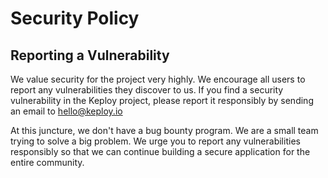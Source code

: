 # Security Policy

## Reporting a Vulnerability

We value security for the project very highly. We encourage all users to report any vulnerabilities they discover to us.
If you find a security vulnerability in the Keploy project, please report it responsibly by sending an email to hello@keploy.io

At this juncture, we don't have a bug bounty program. We are a small team trying to solve a big problem. We urge you to report any vulnerabilities responsibly
so that we can continue building a secure application for the entire community.